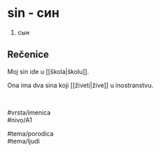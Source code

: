 # sin - син

1. сын  

## Rečenice

Moj sin ide u [[škola|školu]].  

Ona ima dva sina koji [[živeti|žive]] u inostranstvu.  

<br>

#vrsta/imenica  
#nivo/A1  

#tema/porodica  
#tema/ljudi  
